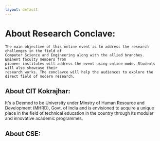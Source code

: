 ```yaml
---
layout: default
---
```


# About Research Conclave:

```
The main objective of this online event is to address the research challenges in the field of 
Computer Science and Engineering along with the allied branches. Eminent faculty members from 
pioneer institutes will address the event using online mode. Students will also showcase their 
research works. The conclavce will help the audiences to explore the direct field of modern research.
```

## About CIT Kokrajhar:

It's a Deemed to be University under Minstry of Human Resource and Development (MHRD), Govt. of India and is envisioned to acquire a unique place in the field of technical education in the country through its modular and innovative academic programmes.

## About CSE:
